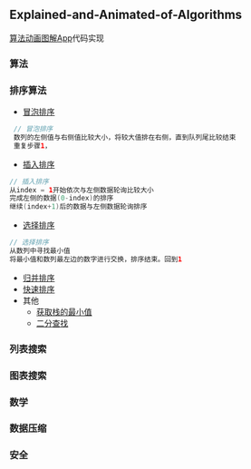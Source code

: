## Explained-and-Animated-of-Algorithms
[算法动画图解App](https://itunes.apple.com/cn/app/%E7%AE%97%E6%B3%95%E5%8A%A8%E7%94%BB%E5%9B%BE%E8%A7%A3-%E9%9D%A2%E5%90%91%E6%95%99%E8%82%B2%E6%9C%BA%E6%9E%84%E5%92%8C%E5%85%AC%E5%8F%B8/id1128330932?mt=8)代码实现
### 算法
### 排序算法
- [冒泡排序](https://github.com/kuroky/Explained-and-Animated-of-Algorithms/blob/master/%E5%86%92%E6%B3%A1%E6%8E%92%E5%BA%8F/BubblingSort.playground/Contents.swift)

```Swift
 // 冒泡排序
 数列的左侧值与右侧值比较大小，将较大值排在右侧，直到队列尾比较结束
 重复步骤1，
```

- [插入排序](https://github.com/kuroky/Explained-and-Animated-of-Algorithms/blob/master/%E6%8F%92%E5%85%A5%E6%8E%92%E5%BA%8F/InsertSort.playground/Contents.swift)

```Swift
// 插入排序
从index = 1开始依次与左侧数据轮询比较大小
完成左侧的数据(0-index)的排序
继续(index+1)后的数据与左侧数据轮询排序
```

- [选择排序](https://github.com/kuroky/Explained-and-Animated-of-Algorithms/blob/master/%E9%80%89%E6%8B%A9%E6%8E%92%E5%BA%8F/SelectSort.playground/Contents.swift)

```Swift
// 选择排序
从数列中寻找最小值
将最小值和数列最左边的数字进行交换，排序结束。回到1
```    
    
- [归并排序](https://github.com/kuroky/Explained-and-Animated-of-Algorithms/blob/master/%E5%BD%92%E5%B9%B6%E6%8E%92%E5%BA%8F/MergeSort.playground/Contents.swift)
- [快速排序](https://github.com/kuroky/Explained-and-Animated-of-Algorithms/blob/master/%E5%BF%AB%E9%80%9F%E6%8E%92%E5%BA%8F/QuickSort.playground/Contents.swift)
- 其他
    - [获取栈的最小值](https://github.com/kuroky/Explained-and-Animated-of-Algorithms/blob/master/%E8%8E%B7%E5%8F%96%E6%A0%88%E7%9A%84%E6%9C%80%E5%B0%8F%E5%80%BC/GetMinValue.playground/Contents.swift)
    - [二分查找](https://github.com/kuroky/Explained-and-Animated-of-Algorithms/blob/master/%E4%BA%8C%E5%88%86%E6%9F%A5%E6%89%BE/BinarySearch.playground/Contents.swift)
    
### 列表搜索

### 图表搜索

### 数学

### 数据压缩

### 安全